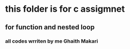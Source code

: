 # this folder is for c assigmnet 
## for function and nested loop
### all codes wrriten by me Ghaith Makari
